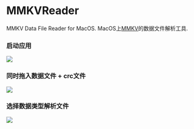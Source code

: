 # MMKVReader
MMKV Data File Reader for MacOS. MacOS上[MMKV](https://github.com/Tencent/MMKV/)的数据文件解析工具.

### 启动应用
![](https://imgkr2.cn-bj.ufileos.com/adf1f8aa-03a8-4e0a-a47e-dfb8a3adeef3.png?UCloudPublicKey=TOKEN_8d8b72be-579a-4e83-bfd0-5f6ce1546f13&Signature=YdYF6gc%252BqNBDTOpR%252B%252BY79%252FuFzMg%253D&Expires=1603715810)

### 同时拖入数据文件 + crc文件
![](https://imgkr2.cn-bj.ufileos.com/34e4a243-bc4b-431b-8959-7d776194107c.png?UCloudPublicKey=TOKEN_8d8b72be-579a-4e83-bfd0-5f6ce1546f13&Signature=xXQSszDFoGOCa1VwU6fKUy7VxP0%253D&Expires=1603715816)

### 选择数据类型解析文件
![](https://imgkr2.cn-bj.ufileos.com/e7887cab-99f6-4860-8282-de173ef8c925.png?UCloudPublicKey=TOKEN_8d8b72be-579a-4e83-bfd0-5f6ce1546f13&Signature=25z8GNRhoUsYoJme6mpNTozCLC0%253D&Expires=1603715823)
